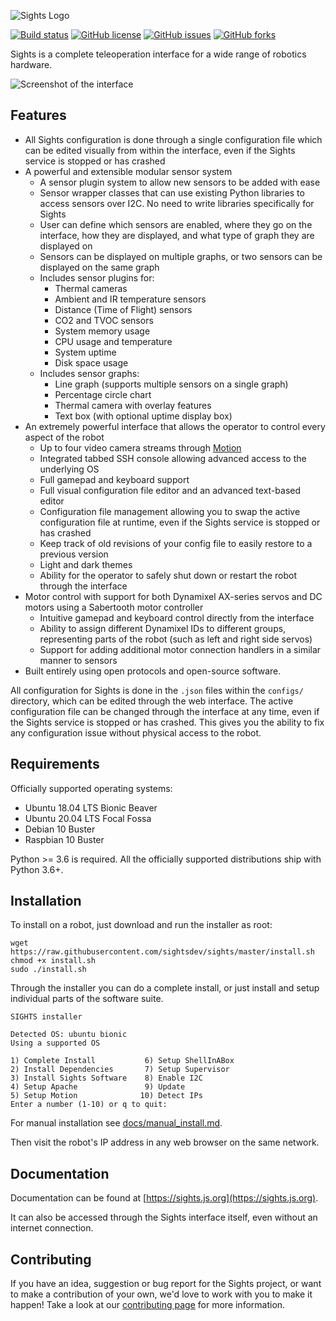 ![Sights Logo](https://raw.githubusercontent.com/sightsdev/sights/master/docs/assets/sights.png)

[![Build status](https://img.shields.io/badge/build-passing-brightgreen)](https://www.sights.dev)
[![GitHub license](https://img.shields.io/github/license/sightsdev/sights)](https://github.com/sightsdev/sights/blob/master/LICENSE)
[![GitHub issues](https://img.shields.io/github/issues/sightsdev/sights)](https://github.com/sightsdev/sights/issues)
[![GitHub forks](https://img.shields.io/github/forks/sightsdev/sights)](https://github.com/sightsdev/sights/network)

Sights is a complete teleoperation interface for a wide range of robotics hardware.

![Screenshot of the interface](https://github.com/sightsdev/sights/blob/master/docs/assets/interface-screenshot.jpg)

## Features

- All Sights configuration is done through a single configuration file which can be edited visually from within the interface, even if the Sights service is stopped or has crashed
- A powerful and extensible modular sensor system
  - A sensor plugin system to allow new sensors to be added with ease
  - Sensor wrapper classes that can use existing Python libraries to access sensors over I2C. No need to write libraries specifically for Sights
  - User can define which sensors are enabled, where they go on the interface, how they are displayed, and what type of graph they are displayed on
  - Sensors can be displayed on multiple graphs, or two sensors can be displayed on the same graph
  - Includes sensor plugins for:
    - Thermal cameras
    - Ambient and IR temperature sensors
    - Distance (Time of Flight) sensors
    - CO2 and TVOC sensors
    - System memory usage
    - CPU usage and temperature
    - System uptime
    - Disk space usage
  - Includes sensor graphs:
    - Line graph (supports multiple sensors on a single graph)
    - Percentage circle chart
    - Thermal camera with overlay features
    - Text box (with optional uptime display box)
- An extremely powerful interface that allows the operator to control every aspect of the robot
  - Up to four video camera streams through [Motion](https://github.com/Motion-Project/motion)
  - Integrated tabbed SSH console allowing advanced access to the underlying OS
  - Full gamepad and keyboard support
  - Full visual configuration file editor and an advanced text-based editor
  - Configuration file management allowing you to swap the active configuration file at runtime, even if the Sights service is stopped or has crashed
  - Keep track of old revisions of your config file to easily restore to a previous version
  - Light and dark themes
  - Ability for the operator to safely shut down or restart the robot through the interface
- Motor control with support for both Dynamixel AX-series servos and DC motors using a Sabertooth motor controller
  - Intuitive gamepad and keyboard control directly from the interface
  - Ability to assign different Dynamixel IDs to different groups, representing parts of the robot (such as left and right side servos)
  - Support for adding additional motor connection handlers in a similar manner to sensors
- Built entirely using open protocols and open-source software.

All configuration for Sights is done in the `.json` files within the `configs/` directory, which can be edited through the web interface. The active configuration file can be changed through the interface at any time, even if the Sights service is stopped or has crashed. This gives you the ability to fix any configuration issue without physical access to the robot.

## Requirements

Officially supported operating systems:

- Ubuntu 18.04 LTS Bionic Beaver
- Ubuntu 20.04 LTS Focal Fossa
- Debian 10 Buster
- Raspbian 10 Buster

Python >= 3.6 is required. All the officially supported distributions ship with Python 3.6+.

## Installation

To install on a robot, just download and run the installer as root:

```shell
wget https://raw.githubusercontent.com/sightsdev/sights/master/install.sh
chmod +x install.sh
sudo ./install.sh
```

Through the installer you can do a complete install, or just install and setup individual parts of the software suite.

```shell
SIGHTS installer

Detected OS: ubuntu bionic
Using a supported OS

1) Complete Install           6) Setup ShellInABox
2) Install Dependencies       7) Setup Supervisor
3) Install Sights Software    8) Enable I2C
4) Setup Apache               9) Update
5) Setup Motion              10) Detect IPs
Enter a number (1-10) or q to quit:
```

For manual installation see [docs/manual_install.md](https://sightsdev.github.io/sights/#/manual_install).

Then visit the robot's IP address in any web browser on the same network.

## Documentation

Documentation can be found at [https://sights.js.org](https://sights.js.org).

It can also be accessed through the Sights interface itself, even without an internet connection.

## Contributing

If you have an idea, suggestion or bug report for the Sights project, or want to make a contribution of your own, we'd love to work with you to make it happen! Take a look at our [contributing page](https://github.com/sightsdev/.github/blob/master/CONTRIBUTING.md) for more information.
